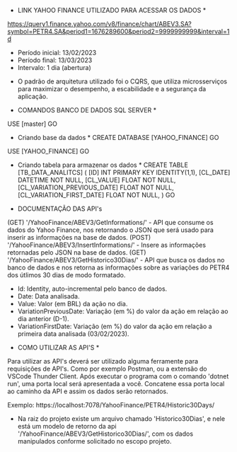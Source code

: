 * LINK YAHOO FINANCE UTILIZADO PARA ACESSAR OS DADOS *

https://query1.finance.yahoo.com/v8/finance/chart/ABEV3.SA?symbol=PETR4.SA&period1=1676289600&period2=9999999999&interval=1d
- Período inicial: 13/02/2023
- Período final: 13/03/2023
- Intervalo: 1 dia (abertura)

* O padrão de arquitetura utilizado foi o CQRS, que utiliza microsserviços para maximizar o desempenho, a escabilidade e a segurança da aplicação.

* COMANDOS BANCO DE DADOS SQL SERVER *

USE [master]
GO

* Criando base da dados *
CREATE DATABASE [YAHOO_FINANCE]
GO

USE [YAHOO_FINANCE]
GO

* Criando tabela para armazenar os dados *
CREATE TABLE [TB_DATA_ANALITCS]
(
    [ID] INT PRIMARY KEY IDENTITY(1,1),
    [CL_DATE] DATETIME NOT NULL,
    [CL_VALUE] FLOAT NOT NULL,
    [CL_VARIATION_PREVIOUS_DATE] FLOAT NOT NULL,
    [CL_VARIATION_FIRST_DATE] FLOAT NOT NULL,
)
GO

* DOCUMENTAÇÃO DAS API's

(GET) '/YahooFinance/ABEV3/GetInformations/' - API que consume os dados do Yahoo Finance, nos retornando o JSON que será usado para inserir as informações na base de dados.
(POST) '/YahooFinance/ABEV3/InsertInformations/' - Insere as informações retornadas pelo JSON na base de dados.
(GET) '/YahooFinance/ABEV3/GetHistorico30Dias/' - API que busca os dados no banco de dados e nos retorna as informações sobre as variações do PETR4 dos útlimos 30 dias de modo formatado.

- Id: Identity, auto-incremental pelo banco de dados.
- Date: Data analisada.
- Value: Valor (em BRL) da ação no dia.
- VariationPreviousDate: Variação (em %) do valor da ação em relação ao dia anterior (D-1).
- VariationFirstDate: Variação (em %) do valor da ação em relação a primeira data analisada (03/02/2023).


* COMO UTILIZAR AS API'S *

Para utilizar as API's deverá ser utilizado alguma ferramente para requisições de API's. Como por exemplo Postman, ou a extensão do VSCode Thunder Client.
Após executar o programa com o comando 'dotnet run', uma porta local será apresentada a você.
Concatene essa porta local ao caminho da API e assim os dados serão retornados.

Exemplo: https://localhost:7078/YahooFinance/PETR4/Historic30Days/

- Na raiz do projeto existe um arquivo chamado 'Historico30Dias', e nele está um modelo de retorno da api '/YahooFinance/ABEV3/GetHistorico30Dias/', com os dados manipulados conforme solicitado no escopo projeto.